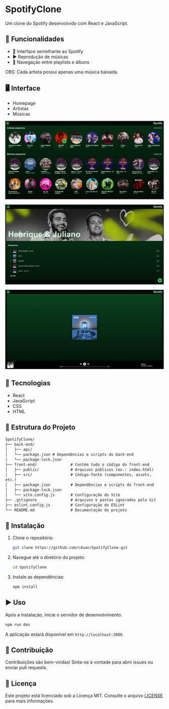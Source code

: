 # SpotifyClone

Um clone do Spotify desenvolvido com React e JavaScript.

## 📌 Funcionalidades

- 🎵 Interface semelhante ao Spotify
- ▶️ Reprodução de músicas
- 📂 Navegação entre playlists e álbuns

OBS: Cada artista possui apenas uma música baixada.

## 🖥️ Interface

- Homepage
- Artistas
- Músicas

![Homepage do SpotifyClone](front-end/screenshots/homepage.png)

![Artist page do SpotifyClone](front-end/screenshots/artistpage.png)

![Music page do SpotifyClone](front-end/screenshots/songpage.png)

## 🤖 Tecnologias

- React
- JavaScript
- CSS
- HTML

## 📁 Estrutura do Projeto

```
SpotifyClone/
├── back-end/
│   ├── api/
│   └── package.json # Dependências e scripts do back-end
|   └── package-lock.json
├── front-end/               # Contém todo o código do front-end
│   ├── public/              # Arquivos públicos (ex.: index.html)
│   ├── src/                 # Código-fonte (componentes, assets, etc.)
│   ├── package.json         # Dependências e scripts do front-end
│   ├── package-lock.json
│   └── vite.config.js       # Configuração do Vite
├── .gitignore               # Arquivos e pastas ignorados pelo Git
├── eslint.config.js         # Configuração do ESLint
└── README.md                # Documentação do projeto
```

## 🚀 Instalação

1. Clone o repositório:

   ```bash
   git clone https://github.com/c4uan/SpotifyClone.git
   ```

2. Navegue até o diretório do projeto:

   ```bash
   cd SpotifyClone
   ```

3. Instale as dependências:
   ```bash
   npm install
   ```

## ▶️ Uso

Após a instalação, inicie o servidor de desenvolvimento:

```bash
npm run dev
```

A aplicação estará disponível em `http://localhost:3000`.

## 🤝 Contribuição

Contribuições são bem-vindas! Sinta-se à vontade para abrir issues ou enviar pull requests.

## 📜 Licença

Este projeto está licenciado sob a Licença MIT. Consulte o arquivo [LICENSE](LICENSE) para mais informações.
